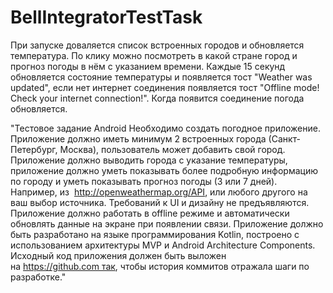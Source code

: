 # BellIntegratorTestTask
При запуске доваляется список встроенных городов и обновляется температура.
По клику можно посмотреть в какой стране город и прогноз погоды в нём с 
указанием времени. 
Каждые 15 секунд обновляется состояние температуры и появляется тост "Weather was updated", если нет
интернет соединения появляется тост "Offline mode! Check your internet connection!". Когда появится 
соединение погода обновляется.

"Тестовое задание Android
Необходимо создать погодное приложение. Приложение должно иметь минимум 2 встроенных города (Санкт-Петербург, Москва),
пользователь может добавить свой город.
Приложение должно выводить города с указание температуры, приложение должно уметь показывать
более подробную информацию по городу и уметь показывать прогноз погоды (3 или 7 дней).
Например, из  http://openweathermap.org/API, или любого другого на ваш выбор источника.
Требований к UI и дизайну не предъявляются.
Приложение должно работать в offline режиме и автоматически обновлять данные на экране при появлении связи.
Приложение должно быть разработано на языке программирования Kotlin, построено с использованием архитектуры MVP
и Android Architecture Components. 
Исходный код приложения должен быть выложен на https://github.com так, чтобы история коммитов отражала шаги по разработке."
